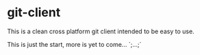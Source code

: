 # git-client

This is a clean cross platform git client intended to be easy to use. 

This is just the start, more is yet to come... `;...;´
